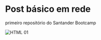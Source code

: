 # Post básico em rede
 primeiro repositório do Santander Bootcamp

![HTML 01](https://user-images.githubusercontent.com/103449496/176320948-fae6c4b5-503a-485b-af1e-1eca40c8b3e4.png)
